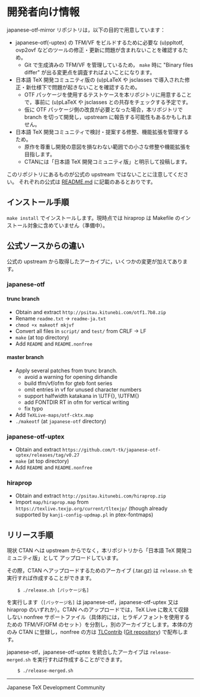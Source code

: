 # 開発者向け情報

japanese-otf-mirror リポジトリは，以下の目的で用意しています：

- japanese-otf(-uptex) の TFM/VF をビルドするために必要な
  (u)ppltotf, ovp2ovf などのツールの修正・更新に問題が含まれないことを確認するため。
    - Git で生成済みの TFM/VF を管理しているため，
      `make` 時に "Binary files differ" が出る変更点を調査すればよいことになります。
- 日本語 TeX 開発コミュニティ版の (u)pLaTeX や jsclasses
  で導入された修正・新仕様下で問題が起きないことを確認するため。
    - OTF パッケージを使用するテストケースを本リポジトリに用意することで，事前に
      (u)pLaTeX や jsclasses との共存をチェックする予定です。
    - 仮に OTF パッケージ側の改良が必要となった場合，本リポジトリで
      branch を切って開発し，upstream に報告する可能性もあるかもしれません。
- 日本語 TeX 開発コミュニティで検討・提案する修整、機能拡張を管理するため。
    - 原作を尊重し開発の意図を損なわない範囲での小さな修整や機能拡張を目指します。
    - CTANには「日本語 TeX 開発コミュニティ版」と明示して投稿します。

このリポジトリにあるものが公式の upstream ではないことに注意してください。
それぞれの公式は [README.md](./README.md) に記載のあるとおりです。

## インストール手順

`make install` でインストールします。現時点では
hiraprop は Makefile のインストール対象に含めていません（準備中）。

## 公式ソースからの違い

公式の upstream から取得したアーカイブに，いくつかの変更が加えてあります。

### japanese-otf

#### trunc branch

- Obtain and extract `http://psitau.kitunebi.com/otf1.7b8.zip`
- Rename `readme.txt` -> `readme-ja.txt`
- `chmod +x makeotf mkjvf`
- Convert all files in `script/` and `test/` from CRLF -> LF
- `make` (at top directory)
- Add `README` and `README.nonfree`

#### master branch

- Apply several patches from trunc branch.
    - avoid a warning for opening dirhandle
    - build tfm/vf/ofm for gteb font series
    - omit entries in vf for unused character numbers
    - support halfwidth katakana in \UTF{}, \UTFM{}
    - add FONTDIR RT in ofm for vertical writing
    - fix typo
- Add `TeXLive-maps/otf-cktx.map`
- `./makeotf` (at `japanese-otf` directory)

### japanese-otf-uptex

- Obtain and extract `https://github.com/t-tk/japanese-otf-uptex/releases/tag/v0.27`
- `make` (at top directory)
- Add `README` and `README.nonfree`

### hiraprop

- Obtain and extract `http://psitau.kitunebi.com/hiraprop.zip`
- Import `map/hiraprop.map` from `https://texlive.texjp.org/current/tltexjp/`
  (though already supported by `kanji-config-updmap.pl` in ptex-fontmaps)

## リリース手順

現状 CTAN へは upstream からでなく，本リポジトリから「日本語 TeX 開発コミュニティ版」として
アップロードしています。

その際，CTAN へアップロードするためのアーカイブ (.tar.gz) は
`release.sh` を実行すれば作成することができます。

````
    $ ./release.sh [パッケージ名]
````

を実行します（`[パッケージ名]` は japanese-otf，japanese-otf-uptex 又は
hiraprop のいずれか）。CTAN へのアップロードでは，TeX Live に敢えて収録しない
nonfree サポートファイル（具体的には，ヒラギノフォントを使用するための
TFM/VF/OFM のセット）を分割し，別のアーカイブとします。本体の方のみ
CTAN に登録し，nonfree の方は [TLContrib](http://contrib.texlive.info)
([Git repository](https://git.texlive.info/tlcontrib))
で配布します。

japanese-otf，japanese-otf-uptex を統合したアーカイブは
`release-merged.sh` を実行すれば作成することができます。

````
    $ ./release-merged.sh
````

----
Japanese TeX Development Community

